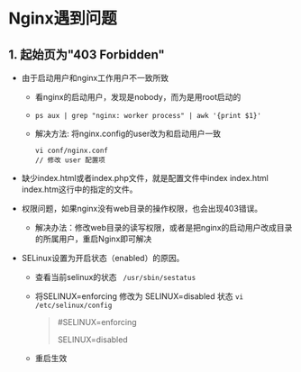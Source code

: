 # Nginx遇到问题

## 1. 起始页为"403 Forbidden"

* 由于启动用户和nginx工作用户不一致所致

  * 看nginx的启动用户，发现是nobody，而为是用root启动的

  * `ps aux | grep "nginx: worker process" | awk '{print $1}'`

  * 解决方法: 将nginx.config的user改为和启动用户一致

    ```shell
    vi conf/nginx.conf
    // 修改 user 配置项
    ```

* 缺少index.html或者index.php文件，就是配置文件中index index.html index.htm这行中的指定的文件。

* 权限问题，如果nginx没有web目录的操作权限，也会出现403错误。

  * 解决办法：修改web目录的读写权限，或者是把nginx的启动用户改成目录的所属用户，重启Nginx即可解决

* SELinux设置为开启状态（enabled）的原因。

  * 查看当前selinux的状态 ` /usr/sbin/sestatus`

  * 将SELINUX=enforcing 修改为 SELINUX=disabled 状态 `vi /etc/selinux/config`

    > \#SELINUX=enforcing
    >
    >  SELINUX=disabled

  * 重启生效 

  